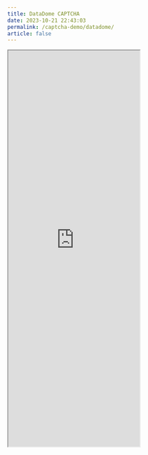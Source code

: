```yaml
---
title: DataDome CAPTCHA
date: 2023-10-21 22:43:03
permalink: /captcha-demo/datadome/
article: false
---
```


<!-- https://www.allopneus.com/liste/pneu-auto?saison%5B%5D=4seasons&saison%5B%5D=ete&saison%5B%5D=hiver&page=1 -->

<iframe src="https://edge-functions-bot-protection-datadome.vercel.app/" height="900px"></iframe>
